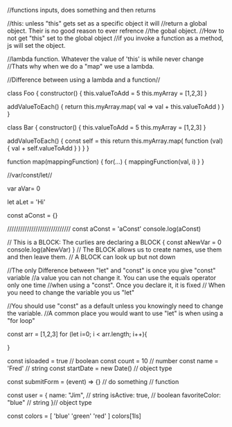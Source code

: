 //functions inputs, does something and then returns

//this: unless "this" gets set as a specific object it will
//return a global object. Their is no good reason to ever refrence
//the gobal object.
//How to not get "this" set to the global object
  //if you invoke a function as a method, js will set the object.


//lambda function. Whatever the value of 'this' is while never change
//Thats why when we do a "map" we use a lambda.


//Difference between using a lambda and a function//

class Foo {
  constructor() {
    this.valueToAdd = 5
    this.myArray = [1,2,3]
  }

  addValueToEach() {
    return this.myArray.map( val => val + this.valueToAdd )
  }
}

class Bar {
  constructor() {
    this.valueToAdd = 5
    this.myArray = [1,2,3]
  }

  addValueToEach() {
    const self = this
    return this.myArray.map( function (val) { val + self.valueToAdd } )
  }
}

function map(mappingFunction) {
  for(...) {
    mappingFunction(val, i)
  }
}

//var/const/let//

var aVar= 0

let aLet = 'Hi'

const aConst = {}

/////////////////////////////
const aConst = 'aConst'
console.log(aConst)

// This is a BLOCK: The curlies are declaring a BLOCK
{
  const aNewVar = 0
  console.log(aNewVar)
}
// The BLOCK allows us to create names, use them and then leave them.
// A BLOCK can look up but not down

//The only Difference between "let" and "const" is once you give "const" variable
//a value you can not change it. You can use the equals operator only one time
//when using a "const". Once you declare it, it is fixed
// When you need to change the variable you us "let"

//You should use "const" as a default unless you knowingly need to change the variable.
//A common place you would want to use "let" is when using a "for loop"

const arr = [1,2,3]
for (let i=0; i < arr.length; i++){

}


const isloaded = true // boolean
const count = 10 // number
const name = 'Fred' // string
const startDate = new Date() // object type

const submitForm = (event) => {} // do something // function

const user = {
  name: "Jim", // string
  isActive: true, // boolean
  favoriteColor: "blue" // string
}// object type

const colors = [
  'blue'
  'green'
  'red'
]
colors[1ls]

